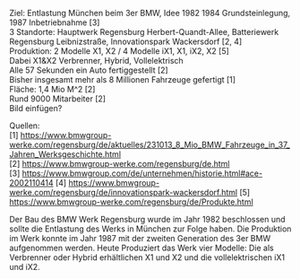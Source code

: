 Ziel: Entlastung München beim 3er BMW, Idee 1982
1984 Grundsteinlegung, 1987 Inbetriebnahme [3]  
3 Standorte: Hauptwerk Regensburg Herbert-Quandt-Allee, Batteriewerk Regensburg Leibnizstraße, Innovationspark Wackersdorf [2, 4]  
Produktion: 2 Modelle X1, X2 / 4 Modelle iX1, X1, iX2, X2 [5]  
Dabei X1&X2 Verbrenner, Hybrid, Vollelektrisch  
Alle 57 Sekunden ein Auto fertiggestellt [2]  
Bisher insgesamt mehr als 8 Millionen Fahrzeuge gefertigt [1]  
Fläche: 1,4 Mio M^2 [2]  
Rund 9000 Mitarbeiter [2]  
Bild einfügen?  

Quellen:  
[1] https://www.bmwgroup-werke.com/regensburg/de/aktuelles/231013_8_Mio_BMW_Fahrzeuge_in_37_Jahren_Werksgeschichte.html  
[2] https://www.bmwgroup-werke.com/regensburg/de.html  
[3] https://www.bmwgroup.com/de/unternehmen/historie.html#ace-2002110414
[4] https://www.bmwgroup-werke.com/regensburg/de/innovationspark-wackersdorf.html
[5] https://www.bmwgroup-werke.com/regensburg/de/Produkte.html


Der Bau des BMW Werk Regensburg wurde im Jahr 1982 beschlossen und sollte die Entlastung des Werks in München zur Folge haben. Die Produktion im Werk konnte im Jahr 1987 mit der zweiten Generation des 3er BMW aufgenommen werden. Heute Produziert das Werk vier Modelle: Die als Verbrenner oder Hybrid erhältlichen X1 und X2 und die vollelektrischen iX1 und iX2.